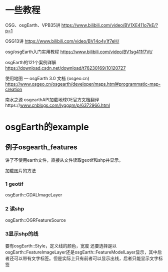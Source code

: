 # 一些教程
OSG、osgEarth、VPB35讲 https://www.bilibili.com/video/BV1XE411o7kE/?p=1

OSG13讲 https://www.bilibili.com/video/BV14o4y1f7eH/

osg/osgEarth入门实用教程 https://www.bilibili.com/video/BV1sg411f7Vt/

osgEarth的121个案例详解 https://download.csdn.net/download/t76230169/10120727

使用地图 — osgEarth 3.0 文档 (osgeo.cn)  https://www.osgeo.cn/osgearth/developer/maps.html#programmatic-map-creation

南水之源  osgearthAPI加载地球OE官方文档翻译https://www.cnblogs.com/lyggqm/p/6372966.html


# osgEarth的example
## 例子osgearth_features
讲了不使用earth文件，直接从文件读取geotif和shp并显示。

加载图片的方法
### 1 geotif
osgEarth::GDALImageLayer

### 2 读shp
osgEarth::OGRFeatureSource

### 3显示shp的线
要有osgEarth::Style，定义线的颜色，宽度
还要选择是以osgEarth::FeatureImageLayer还是osgEarth::FeatureModelLayer显示，其中后者还可以带有文字标签。但是实际上只有前者可以显示出线，后者只能显示文字标签

